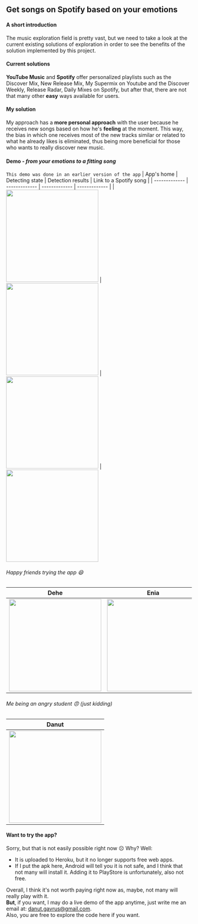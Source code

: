 ## Get songs on Spotify based on your emotions
#### A short introduction
The music exploration field is pretty vast, but we need to take a look at the current existing solutions of exploration in order to see the benefits of the solution implemented by this project.
#### Current solutions
__YouTube Music__ and __Spotify__ offer personalized playlists such as the Discover Mix, New Release Mix, My Supermix on Youtube and the Discover Weekly, Release Radar, Daily Mixes on Spotify, but after that, there are not that many other __easy__ ways available for users.
#### My solution
My approach has a __more personal approach__ with the user because he receives new
songs based on how he's __feeling__ at the moment. This way, the bias in which one receives most of the new tracks similar or related to what he already likes is eliminated, thus being more beneficial for those who wants to really discover new music.
#### Demo _- from your emotions to a fitting song_
`This demo was done in an earlier version of the app`
| App's home  | Detecting state | Detection results | Link to a Spotify song |
| ------------- | ------------- | ------------- | ------------- |
| <img src="https://github.com/DanutGavrus/Photos/blob/master/11.%20Emotion%20to%20song%201.jpg" width="250">  | <img src="https://github.com/DanutGavrus/Photos/blob/master/11.%20Emotion%20to%20song%202.jpg" width="250">  | <img src="https://github.com/DanutGavrus/Photos/blob/master/11.%20Emotion%20to%20song%203.jpg" width="250"> | <img src="https://github.com/DanutGavrus/Photos/blob/master/11.%20Emotion%20to%20song%204.jpg" width="250">
###### Happy friends trying the app 😄
| Dehe  | Enia | Arthur |
| ------------- | ------------- | ------------- |
| <img src="https://github.com/DanutGavrus/Photos/blob/master/11.%20Emotion%20to%20song%205.jpg" width="250">  | <img src="https://github.com/DanutGavrus/Photos/blob/master/11.%20Emotion%20to%20song%206.jpg" width="250">  | <img src="https://github.com/DanutGavrus/Photos/blob/master/11.%20Emotion%20to%20song%207.jpg" width="250">
###### Me being an angry student 😠 (just kidding)
| Danut |
| ------------- 
| <img src="https://github.com/DanutGavrus/Photos/blob/master/11.%20Emotion%20to%20song%208.jpg" width="250">  |
#### Want to try the app?
Sorry, but that is not easily possible right now ☹️ Why? Well:
- It is uploaded to Heroku, but it no longer supports free web apps.
- If I put the apk here, Android will tell you it is not safe, and I think that not many will install it. Adding it to PlayStore is unfortunately, also not free.
  
Overall, I think it's not worth paying right now as, maybe, not many will really play with it.  
__But__, if you want, I may do a live demo of the app anytime, just write me an email at: danut.gavrus@gmail.com.  
Also, you are free to explore the code here if you want.
